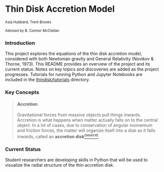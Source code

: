 # Thin Disk Accretion Model
<sub>Asia Hubbard, Trent Brooks

<sup>Advised by B. Connor McClellan
  
### Introduction

This project explores the equations of the thin disk accretion model, considered with both Newtonian gravity and General Relativity (Novikov & Thorne, 1973). This README provides an overview of the project and its current status. Notes on key topics and discoveries are added as the project progresses. Tutorials for running Python and Jupyter Notebooks are included in the [thindisk/tutorials](tutorials) directory.
  
### Key Concepts
  
> #### Accretion
> Gravitational forces from massive objects pull things inwards. Accretion is what happens when matter actually falls on to the central object. In a lot of cases, due to conservation of angular momentum and friction forces, the matter will organize itself into a disk as it falls inwards, called an **accretion disk**[<sup>(source)](https://en.wikipedia.org/wiki/Accretion_disk).

  
### Current Status
  
Student researchers are developing skills in Python that will be used to visualize the radial structure of the thin accretion disk. 
